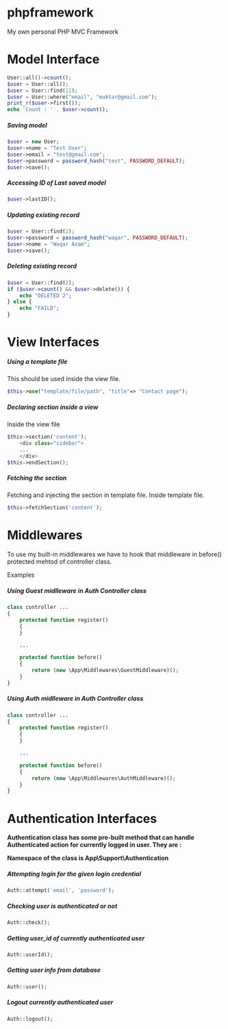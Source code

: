 # phpframework
My own personal PHP MVC Framework

# Model Interface
```php
User::all()->count();
$user = User::all();
$user = User::find(12);
$user = User::where("email", "muktar@gmail.com");
print_r($user->first());
echo 'Count : ' . $user->count();
```

##### __Saving model__
```php
$user = new User;
$user->name = "Test User";
$user->email = "test@gmail.com";
$user->password = password_hash("test", PASSWORD_DEFAULT);
$user->save();
```

##### __Accessing ID of Last saved model__
```php
$user->lastID();
```

##### __Updating existing record__
```php
$user = User::find(2);
$user->password = password_hash("waqar", PASSWORD_DEFAULT);
$user->name = "Waqar Azam";
$user->save();
```

##### __Deleting existing record__
```php
$user = User::find(2);
if ($user->count() && $user->delete()) {
	echo "DELETED 2";
} else {
	echo "FAILD";
}
```

# View Interfaces

##### __Using a template file__
This should be used inside the view file.
```php
$this->use("template/file/path", "title"=> "Contact page");
```

##### __Declaring section inside a view__
Inside the view file
```php
$this->section('content');
	<div class="sidebar">
	...
	</div>
$this->endSection();
```

##### __Fetching the section__
Fetching and injecting the section in template file.
Inside template file.
```php
$this->fetchSection('content');
```


# Middlewares
To use my built-in middlewares we have to hook that middleware in before() protected mehtod of controller class.

Examples

##### __Using Guest midlleware in Auth Controller class__

```php
class controller ...
{
	protected function register()
	{
	}

	...

	protected function before()
	{
		return (new \App\Middlewares\GuestMiddleware)();
	}
}
```

##### __Using Auth midlleware in Auth Controller class__

```php
class controller ...
{
	protected function register()
	{
	}

	...

	protected function before()
	{
		return (new \App\Middlewares\AuthMiddleware)();
	}
}
```

# Authentication Interfaces
__Authentication class has some pre-built method that can handle Authenticated action for currently logged in user. They are :__

__Namespace of the class is App\Support\Authentication__

##### __Attempting login for the given login credential__
```php
Auth::attempt('email', 'password');
```

##### __Checking user is authenticated or not__
```php
Auth::check();
```

##### __Getting user_id of currently authenticated user__
```php
Auth::userId();
```

##### __Getting user info from database__
```php
Auth::user();
```

##### __Logout currently authenticated user__
```php
Auth::logout();
```
